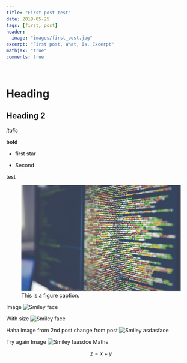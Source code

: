 ```yaml
---
title: "First post test"
date: 2019-05-25
tags: [first, post]
header:
  image: "images/first_post.jpg"
excerpt: "First post, What, Is, Excerpt"
mathjax: "true"
comments: true

---
```


# Heading 

## Heading 2 

*italic*

**bold**

* first star
+ Second

test


<figure>
  <img src="/images/output_18_0.jpg" alt="this is a placeholder image">
  <figcaption>This is a figure caption.</figcaption>
</figure>

Image
<img src="{{site.url}}{{site.baseurl}}/images/first_post/first_post.jpg" alt="Smiley face" >

With size
<img src="{{site.url}}{{site.baseurl}}/images/first_post/first_post.jpg" alt="Smiley face" height="100" width="100">

Haha image from 2nd post change from post
<img src="{{site.url}}{{site.baseurl}}/images/first_post/output_18_0.jpg" alt="Smiley asdasface" >

Try again Image
<img src="{{site.url}}{{site.baseurl}}/images/first_post/output_18_0.jpg" alt="Smiley faasdce" height="300" width="200">
Maths

$$z = x+y$$